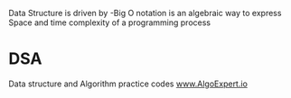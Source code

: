 Data Structure is driven by
  -Big O notation is an algebraic way to express Space and time complexity of a programming process
  

# DSA
Data structure and Algorithm  practice codes
www.AlgoExpert.io


